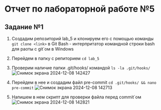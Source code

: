 # Отчет по лабораторной работе №5
## Задание №1
1) Создадим репозиторий lab_5 и клонируем его с помощью команды
    ``` git clone <link> ```
   в Git Bash - интерпритатор командной строки bash для раоты с git`ом в Windows
3) Перейдем в папку с репиторием
   ``` cd lab_5 ```
   
5) Проверим наличие папки .git/hooks/ командой ``` ls -la .git/hooks/ ```
   ![Снимок экрана 2024-12-08 142427](https://github.com/user-attachments/assets/25355669-b520-4282-a513-015f882cbfcb)
6) Перейдем в нее и создадим файл pre-commit ``` cd .git/hooks/ && nano pre-commit ```
   ![Снимок экрана 2024-12-08 142713](https://github.com/user-attachments/assets/e30219d6-566e-498e-aef4-43f48b1efc94)
7) Напишем в нем скрипт для проверки файла перед commit`ом
   ![Снимок экрана 2024-12-08 142821](https://github.com/user-attachments/assets/d1a1c81e-2bd6-489f-97f0-fbd336723cc9)
